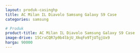 ```yaml
---
layout: produk-casinghp
title: AC Milan IL Diavolo Samsung Galaxy S9 Case
categories: samsung

# Produk
product-title: AC Milan IL Diavolo Samsung Galaxy S9 Case
image-drive: 15CrxCQR7p9b4lbjU_XkqFo9TjUTgjUx9
harga: 90000
---
```

